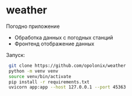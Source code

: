 # weather

Погодно приложение
 - Обработка данных с погодных станций
 - Фронтенд отображение данных

Запуск:
```bash
 git clone https://github.com/opolonix/weather
 python -m venv venv
 source venv/bin/activate
 pip install -r requirements.txt
 uvicorn app:app --host 127.0.0.1 --port 45363
```
